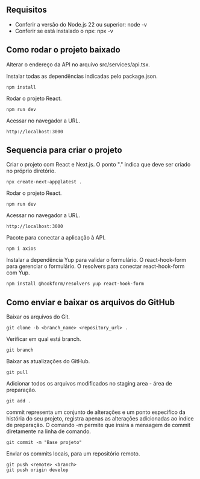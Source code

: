 ## Requisitos

* Conferir a versão do Node.js 22 ou superior: node -v
* Conferir se está instalado o npx: npx -v

## Como rodar o projeto baixado

Alterar o endereço da API no arquivo src/services/api.tsx.

Instalar todas as dependências indicadas pelo package.json.
```
npm install
```

Rodar o projeto React.
```
npm run dev
```

Acessar no navegador a URL.
```
http://localhost:3000
```

## Sequencia para criar o projeto

Criar o projeto com React e Next.js. O ponto "." indica que deve ser criado no próprio diretório. 
```
npx create-next-app@latest .
```

Rodar o projeto React.
```
npm run dev
```

Acessar no navegador a URL.
```
http://localhost:3000
```

Pacote para conectar a aplicação à API.
```
npm i axios
```

Instalar a dependência Yup para validar o formulário. O react-hook-form para gerenciar o formulário. O resolvers para conectar react-hook-form com Yup.
```
npm install @hookform/resolvers yup react-hook-form
```

## Como enviar e baixar os arquivos do GitHub

Baixar os arquivos do Git.
```
git clone -b <branch_name> <repository_url> .
```

Verificar em qual está branch.
```
git branch 
```

Baixar as atualizações do GitHub.
```
git pull
```

Adicionar todos os arquivos modificados no staging area - área de preparação.
```
git add .
```

commit representa um conjunto de alterações e um ponto específico da história do seu projeto, registra apenas as alterações adicionadas ao índice de preparação.
O comando -m permite que insira a mensagem de commit diretamente na linha de comando.
```
git commit -m "Base projeto"
```

Enviar os commits locais, para um repositório remoto.
```
git push <remote> <branch>
git push origin develop
```
